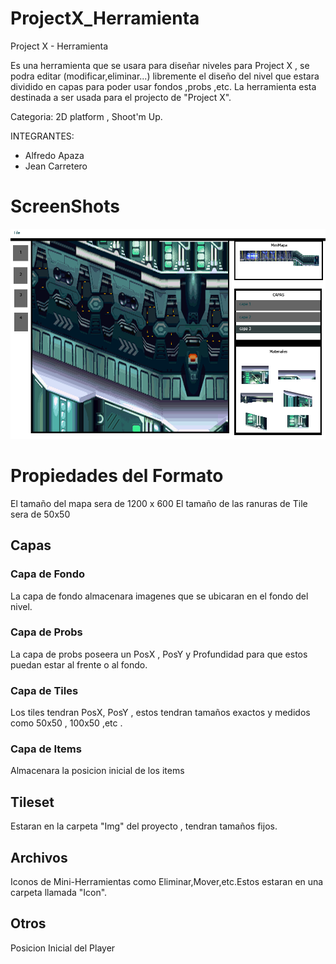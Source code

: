 # ProjectX_Herramienta
Project X - Herramienta

Es una herramienta que se usara para diseñar niveles para Project X , se podra editar (modificar,eliminar...) libremente el diseño del nivel que estara dividido en capas para poder usar fondos ,probs ,etc. La herramienta esta destinada a ser usada para el projecto de "Project X".

Categoria: 2D platform , Shoot'm Up.

INTEGRANTES:
- Alfredo Apaza
- Jean Carretero

# ScreenShots
![](test.png)


# Propiedades del Formato
El tamaño del mapa sera de 1200 x 600
El tamaño de las ranuras de Tile sera de 50x50
## Capas

### Capa de Fondo
La capa de fondo almacenara imagenes que se ubicaran en el fondo del nivel.

### Capa de Probs 
La capa de probs poseera un PosX , PosY y Profundidad para que estos puedan estar al frente o al fondo.

### Capa de Tiles 
Los tiles tendran PosX, PosY , estos tendran tamaños exactos y medidos como 50x50 ,  100x50 ,etc .

### Capa de Items 
Almacenara la posicion inicial de los items 

## Tileset
Estaran en la carpeta "Img" del proyecto , tendran tamaños fijos.

## Archivos
Iconos de Mini-Herramientas como Eliminar,Mover,etc.Estos estaran en una carpeta llamada "Icon".

## Otros
Posicion Inicial del Player
